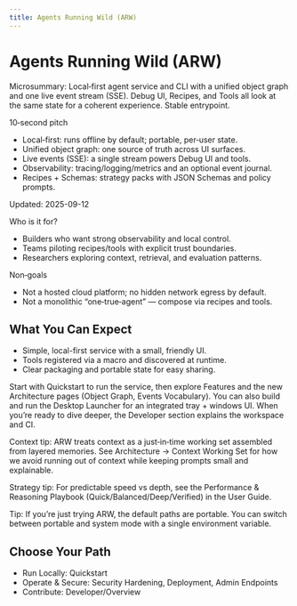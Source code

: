 ```yaml
---
title: Agents Running Wild (ARW)
---
```


# Agents Running Wild (ARW)

Microsummary: Local‑first agent service and CLI with a unified object graph and one live event stream (SSE). Debug UI, Recipes, and Tools all look at the same state for a coherent experience. Stable entrypoint.

10‑second pitch
- Local‑first: runs offline by default; portable, per‑user state.
- Unified object graph: one source of truth across UI surfaces.
- Live events (SSE): a single stream powers Debug UI and tools.
- Observability: tracing/logging/metrics and an optional event journal.
- Recipes + Schemas: strategy packs with JSON Schemas and policy prompts.

Updated: 2025-09-12

Who is it for?
- Builders who want strong observability and local control.
- Teams piloting recipes/tools with explicit trust boundaries.
- Researchers exploring context, retrieval, and evaluation patterns.

Non‑goals
- Not a hosted cloud platform; no hidden network egress by default.
- Not a monolithic “one‑true‑agent” — compose via recipes and tools.

## What You Can Expect
- Simple, local-first service with a small, friendly UI.
- Tools registered via a macro and discovered at runtime.
- Clear packaging and portable state for easy sharing.

Start with Quickstart to run the service, then explore Features and the new Architecture pages (Object Graph, Events Vocabulary). You can also build and run the Desktop Launcher for an integrated tray + windows UI. When you’re ready to dive deeper, the Developer section explains the workspace and CI.

Context tip: ARW treats context as a just‑in‑time working set assembled from layered memories. See Architecture → Context Working Set for how we avoid running out of context while keeping prompts small and explainable.

Strategy tip: For predictable speed vs depth, see the Performance & Reasoning Playbook (Quick/Balanced/Deep/Verified) in the User Guide.

Tip: If you’re just trying ARW, the default paths are portable. You can switch between portable and system mode with a single environment variable.

## Choose Your Path

- Run Locally: Quickstart
- Operate & Secure: Security Hardening, Deployment, Admin Endpoints
- Contribute: Developer/Overview
